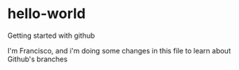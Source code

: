 # hello-world
Getting started with github

I'm Francisco, and i'm doing some changes in this file to learn about Github's branches
